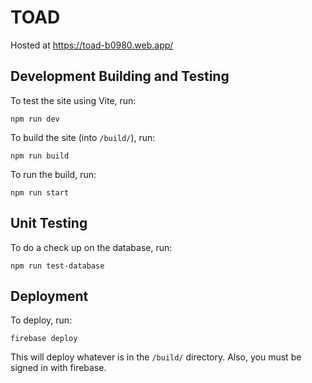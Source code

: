 # TOAD

Hosted at https://toad-b0980.web.app/

## Development Building and Testing

To test the site using Vite, run:

```
npm run dev
```

To build the site (into `/build/`), run:

```
npm run build
```

To run the build, run:

```
npm run start
```

## Unit Testing

To do a check up on the database, run:

```
npm run test-database
```

## Deployment

To deploy, run:

```
firebase deploy
```

This will deploy whatever is in the `/build/` directory. Also, you must be signed in with firebase.
